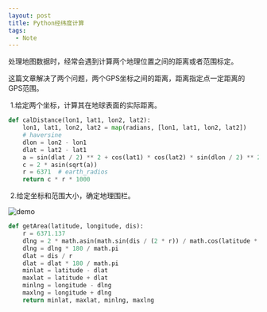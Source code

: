 ```yaml
---
layout: post
title: Python经纬度计算
tags:
  - Note
---
```

​	处理地图数据时，经常会遇到计算两个地理位置之间的距离或者范围标定。

​	这篇文章解决了两个问题，两个GPS坐标之间的距离，距离指定点一定距离的GPS范围。

​	1.给定两个坐标，计算其在地球表面的实际距离。

~~~python
def calDistance(lon1, lat1, lon2, lat2):
    lon1, lat1, lon2, lat2 = map(radians, [lon1, lat1, lon2, lat2])
    # haversine
    dlon = lon2 - lon1
    dlat = lat2 - lat1
    a = sin(dlat / 2) ** 2 + cos(lat1) * cos(lat2) * sin(dlon / 2) ** 2
    c = 2 * asin(sqrt(a))
    r = 6371  # earth_radios
    return c * r * 1000
~~~

​	2.给定坐标和范围大小，确定地理围栏。

![demo](https://images2015.cnblogs.com/blog/1034021/201702/1034021-20170207133355432-51913608.png)

~~~python
def getArea(latitude, longitude, dis):
    r = 6371.137
    dlng = 2 * math.asin(math.sin(dis / (2 * r)) / math.cos(latitude * math.pi / 180))
    dlng = dlng * 180 / math.pi
    dlat = dis / r
    dlat = dlat * 180 / math.pi
    minlat = latitude - dlat
    maxlat = latitude + dlat
    minlng = longitude - dlng
    maxlng = longitude + dlng
    return minlat, maxlat, minlng, maxlng
~~~

